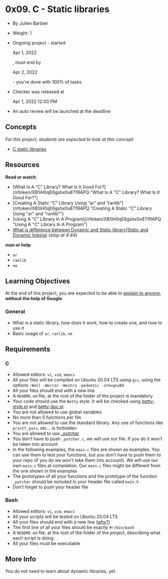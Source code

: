 0x09. C - Static libraries
==========================

*   By Julien Barbier
*   Weight: 1
*   Ongoing project - started
    
    Apr 1, 2022
    
    , must end by
    
    Apr 2, 2022
    
    \- you're done with 100% of tasks.
*   Checker was released at
    
    Apr 1, 2022 12:00 PM
    
*   An auto review will be launched at the deadline

Concepts
--------

_For this project, students are expected to look at this concept:_

*   [C static libraries](/concepts/61)

Resources
---------

**Read or watch**:

*   [What Is A “C” Library? What Is It Good For?](/rltoken/XB1iH0qE6gshx0x8TfRAPQ "What Is A "C" Library? What Is It Good For?")
*   [Creating A Static “C” Library Using “ar” and “ranlib”](/rltoken/XB1iH0qE6gshx0x8TfRAPQ "Creating A Static "C" Library Using "ar" and "ranlib"")
*   [Using A “C” Library In A Program](/rltoken/XB1iH0qE6gshx0x8TfRAPQ "Using A "C" Library In A Program")
*   [What is difference between Dynamic and Static library(Static and Dynamic linking)](/rltoken/PexOGO-npR_ZDQk-SpOR9g "What is difference between Dynamic and Static library(Static and Dynamic linking)") (_stop at 4:44_)

**man or help**:

*   `ar`
*   `ranlib`
*   `nm`

Learning Objectives
-------------------

At the end of this project, you are expected to be able to [explain to anyone](/rltoken/dkyFVPYqNQb2pkuknMb9Sw "explain to anyone"), **without the help of Google**:

### General

*   What is a static library, how does it work, how to create one, and how to use it
*   Basic usage of `ar`, `ranlib`, `nm`

Requirements
------------

### C

*   Allowed editors: `vi`, `vim`, `emacs`
*   All your files will be compiled on Ubuntu 20.04 LTS using `gcc`, using the options `-Wall -Werror -Wextra -pedantic -std=gnu89`
*   All your files should end with a new line
*   A `README.md` file, at the root of the folder of the project is mandatory
*   Your code should use the `Betty` style. It will be checked using [betty-style.pl](https://github.com/holbertonschool/Betty/blob/master/betty-style.pl "betty-style.pl") and [betty-doc.pl](https://github.com/holbertonschool/Betty/blob/master/betty-doc.pl "betty-doc.pl")
*   You are not allowed to use global variables
*   No more than 5 functions per file
*   You are not allowed to use the standard library. Any use of functions like `printf`, `puts`, etc… is forbidden
*   You are allowed to use [_putchar](https://github.com/holbertonschool/_putchar.c/blob/master/_putchar.c "_putchar")
*   You don’t have to push `_putchar.c`, we will use our file. If you do it won’t be taken into account
*   In the following examples, the `main.c` files are shown as examples. You can use them to test your functions, but you don’t have to push them to your repo (if you do we won’t take them into account). We will use our own `main.c` files at compilation. Our `main.c` files might be different from the one shown in the examples
*   The prototypes of all your functions and the prototype of the function `_putchar` should be included in your header file called `main.h`
*   Don’t forget to push your header file

### Bash

*   Allowed editors: `vi`, `vim`, `emacs`
*   All your scripts will be tested on Ubuntu 20.04 LTS
*   All your files should end with a new line ([why?](http://unix.stackexchange.com/questions/18743/whats-the-point-in-adding-a-new-line-to-the-end-of-a-file/18789))
*   The first line of all your files should be exactly `#!/bin/bash`
*   A `README.md` file, at the root of the folder of the project, describing what each script is doing
*   All your files must be executable

More Info
---------

You do not need to learn about dynamic libraries, yet.